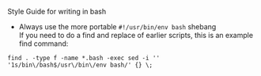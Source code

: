 Style Guide for writing in bash

* Always use the more portable `#!/usr/bin/env bash` shebang  
 If you need to do a find and replace of earlier scripts, this is an example find command:
 
 ```console
 find . -type f -name *.bash -exec sed -i '' '1s/bin\/bash$/usr\/bin\/env bash/' {} \;
 ```